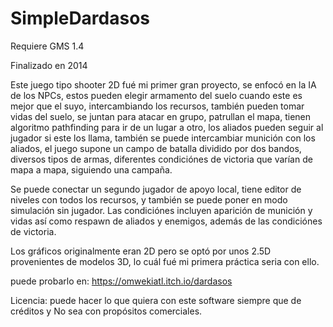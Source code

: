 # SimpleDardasos

Requiere GMS 1.4

Finalizado en 2014

Este juego tipo shooter 2D fué mi primer gran proyecto, se enfocó en la IA de los NPCs, estos pueden elegir armamento del suelo cuando este es mejor que el suyo, intercambiando los recursos, también pueden tomar vidas del suelo, se juntan para atacar en grupo, patrullan el mapa, tienen algoritmo pathfinding para ir de un lugar a otro, los aliados pueden seguir al jugador si este los llama, también se puede intercambiar munición con los aliados, el juego supone un campo de batalla dividido por dos bandos, diversos tipos de armas, diferentes condiciónes de victoria que varían de mapa a mapa, siguiendo una campaña.

Se puede conectar un segundo jugador de apoyo local, tiene editor de niveles con todos los recursos, y también se puede poner en modo simulación sin jugador. Las condiciónes incluyen aparición de munición y vidas así como respawn de aliados y enemigos, además de las condiciónes de victoria.

Los gráficos originalmente eran 2D pero se optó por unos 2.5D provenientes de modelos 3D, lo cuál fué mi primera práctica seria con ello.

puede probarlo en: https://omwekiatl.itch.io/dardasos

Licencia:
puede hacer lo que quiera con este software siempre que de créditos y No sea con propósitos comerciales.
